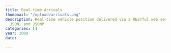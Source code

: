 ```yaml
---
title: Real-time Arrivals
thumbnail: "/upload/arrivals.png"
description: Real-time vehicle position delivered via a RESTful web service in XML,
  JSON, and JSONP
categories: []
year: 2009
date: 

---
```

